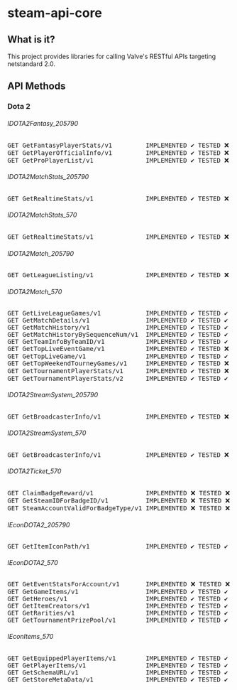 # steam-api-core
## What is it?
This project provides libraries for calling Valve's
RESTful APIs targeting netstandard 2.0.
## API Methods
### Dota 2
###### IDOTA2Fantasy_205790
<pre>GET GetFantasyPlayerStats/v1         IMPLEMENTED ✔️ TESTED ❌ # waiting for chance to test
GET GetPlayerOfficialInfo/v1         IMPLEMENTED ✔️ TESTED ❌ # waiting for chance to test
GET GetProPlayerList/v1              IMPLEMENTED ✔️ TESTED ❌ # waiting for chance to test</pre>
###### IDOTA2MatchStats_205790
<pre>GET GetRealtimeStats/v1              IMPLEMENTED ✔️ TESTED ❌</pre>
###### IDOTA2MatchStats_570
<pre>GET GetRealtimeStats/v1              IMPLEMENTED ✔️ TESTED ❌</pre>
###### IDOTA2Match_205790
<pre>GET GetLeagueListing/v1              IMPLEMENTED ✔️ TESTED ❌</pre>
###### IDOTA2Match_570
<pre>GET GetLiveLeagueGames/v1            IMPLEMENTED ✔️ TESTED ✔️
GET GetMatchDetails/v1               IMPLEMENTED ✔️ TESTED ✔️
GET GetMatchHistory/v1               IMPLEMENTED ✔️ TESTED ✔️ # game_mode
GET GetMatchHistoryBySequenceNum/v1  IMPLEMENTED ✔️ TESTED ✔️
GET GetTeamInfoByTeamID/v1           IMPLEMENTED ✔️ TESTED ✔️
GET GetTopLiveEventGame/v1           IMPLEMENTED ✔️ TESTED ❌ # waiting for chance to test
GET GetTopLiveGame/v1                IMPLEMENTED ✔️ TESTED ✔️
GET GetTopWeekendTourneyGames/v1     IMPLEMENTED ✔️ TESTED ❌ # waiting for chance to test
GET GetTournamentPlayerStats/v1      IMPLEMENTED ✔️ TESTED ❌
GET GetTournamentPlayerStats/v2      IMPLEMENTED ✔️ TESTED ✔️ # match_id, time_frame</pre>
###### IDOTA2StreamSystem_205790
<pre>GET GetBroadcasterInfo/v1            IMPLEMENTED ✔️ TESTED ❌</pre>
###### IDOTA2StreamSystem_570
<pre>GET GetBroadcasterInfo/v1            IMPLEMENTED ✔️ TESTED ❌</pre>
###### IDOTA2Ticket_570
<pre>GET ClaimBadgeReward/v1              IMPLEMENTED ❌ TESTED ❌
GET GetSteamIDForBadgeID/v1          IMPLEMENTED ❌ TESTED ❌
GET SteamAccountValidForBadgeType/v1 IMPLEMENTED ❌ TESTED ❌</pre>
###### IEconDOTA2_205790
<pre>GET GetItemIconPath/v1               IMPLEMENTED ✔️ TESTED ✔️</pre>
###### IEconDOTA2_570
<pre>GET GetEventStatsForAccount/v1       IMPLEMENTED ❌ TESTED ❌ # waiting for chance to test
GET GetGameItems/v1                  IMPLEMENTED ✔️ TESTED ✔️
GET GetHeroes/v1                     IMPLEMENTED ✔️ TESTED ✔️
GET GetItemCreators/v1               IMPLEMENTED ✔️ TESTED ✔️
GET GetRarities/v1                   IMPLEMENTED ✔️ TESTED ✔️
GET GetTournamentPrizePool/v1        IMPLEMENTED ✔️ TESTED ✔️</pre>
###### IEconItems_570
<pre>GET GetEquippedPlayerItems/v1        IMPLEMENTED ✔️ TESTED ✔️
GET GetPlayerItems/v1                IMPLEMENTED ✔️ TESTED ✔️
GET GetSchemaURL/v1                  IMPLEMENTED ✔️ TESTED ✔️
GET GetStoreMetaData/v1              IMPLEMENTED ✔️ TESTED ✔️</pre>

